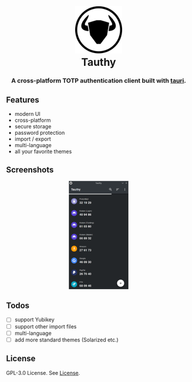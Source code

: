 <h1 align="center">
  <img src="./assets/tauthy_bordered.png" alt="Tauthy" width="128" />
  <br>
  Tauthy
  <br>
</h1>

<h3 align="center">
A cross-platform TOTP authentication client built with <a href="https://github.com/tauri-apps/tauri">tauri</a>.
</h3>

## Features

- modern UI
- cross-platform
- secure storage
- password protection
- import / export
- multi-language
- all your favorite themes

## Screenshots

<div align="center">
  <img src="./screenshots/dark1.png" alt="dark1" width="32%" />
  <!-- <img src="./screenshots/dark2.png" alt="dark2" width="32%" /> -->
  <!-- <img src="./screenshots/dark3.png" alt="dark3" width="32%" /> -->
  <!-- <img src="./screenshots/light1.png" alt="light1" width="32%" /> -->
  <!-- <img src="./screenshots/light2.png" alt="light2" width="32%" /> -->
  <!-- <img src="./screenshots/light3.png" alt="light3" width="32%" /> -->
</div>

## Todos

- [ ] support Yubikey
- [ ] support other import files
- [ ] multi-language
- [ ] add more standard themes (Solarized etc.)

## License

GPL-3.0 License. See [License](./LICENSE).

